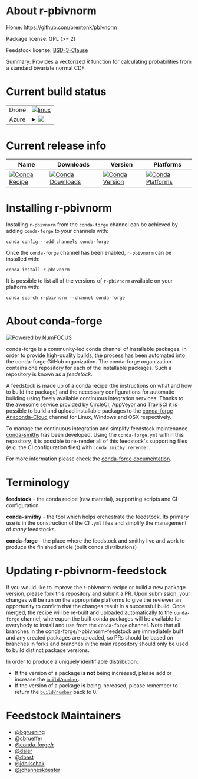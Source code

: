 About r-pbivnorm
================

Home: https://github.com/brentonk/pbivnorm

Package license: GPL (>= 2)

Feedstock license: [BSD-3-Clause](https://github.com/conda-forge/r-pbivnorm-feedstock/blob/master/LICENSE.txt)

Summary: Provides a vectorized R function for calculating probabilities from a standard bivariate normal CDF.

Current build status
====================


<table><tr>
    <td>Drone</td>
    <td>
      <a href="https://cloud.drone.io/conda-forge/r-pbivnorm-feedstock">
        <img alt="linux" src="https://img.shields.io/drone/build/conda-forge/r-pbivnorm-feedstock/master.svg?label=Linux">
      </a>
    </td>
  </tr>
    
  <tr>
    <td>Azure</td>
    <td>
      <details>
        <summary>
          <a href="https://dev.azure.com/conda-forge/feedstock-builds/_build/latest?definitionId=1427&branchName=master">
            <img src="https://dev.azure.com/conda-forge/feedstock-builds/_apis/build/status/r-pbivnorm-feedstock?branchName=master">
          </a>
        </summary>
        <table>
          <thead><tr><th>Variant</th><th>Status</th></tr></thead>
          <tbody><tr>
              <td>linux_64_c_compiler_version7fortran_compiler_version7r_base3.6target_platformlinux-64</td>
              <td>
                <a href="https://dev.azure.com/conda-forge/feedstock-builds/_build/latest?definitionId=1427&branchName=master">
                  <img src="https://dev.azure.com/conda-forge/feedstock-builds/_apis/build/status/r-pbivnorm-feedstock?branchName=master&jobName=linux&configuration=linux_64_c_compiler_version7fortran_compiler_version7r_base3.6target_platformlinux-64" alt="variant">
                </a>
              </td>
            </tr><tr>
              <td>linux_64_c_compiler_version7fortran_compiler_version7r_base4.0target_platformlinux-64</td>
              <td>
                <a href="https://dev.azure.com/conda-forge/feedstock-builds/_build/latest?definitionId=1427&branchName=master">
                  <img src="https://dev.azure.com/conda-forge/feedstock-builds/_apis/build/status/r-pbivnorm-feedstock?branchName=master&jobName=linux&configuration=linux_64_c_compiler_version7fortran_compiler_version7r_base4.0target_platformlinux-64" alt="variant">
                </a>
              </td>
            </tr><tr>
              <td>linux_64_c_compiler_version9fortran_compiler_version9r_base3.6target_platformlinux-64</td>
              <td>
                <a href="https://dev.azure.com/conda-forge/feedstock-builds/_build/latest?definitionId=1427&branchName=master">
                  <img src="https://dev.azure.com/conda-forge/feedstock-builds/_apis/build/status/r-pbivnorm-feedstock?branchName=master&jobName=linux&configuration=linux_64_c_compiler_version9fortran_compiler_version9r_base3.6target_platformlinux-64" alt="variant">
                </a>
              </td>
            </tr><tr>
              <td>linux_64_c_compiler_version9fortran_compiler_version9r_base4.0target_platformlinux-64</td>
              <td>
                <a href="https://dev.azure.com/conda-forge/feedstock-builds/_build/latest?definitionId=1427&branchName=master">
                  <img src="https://dev.azure.com/conda-forge/feedstock-builds/_apis/build/status/r-pbivnorm-feedstock?branchName=master&jobName=linux&configuration=linux_64_c_compiler_version9fortran_compiler_version9r_base4.0target_platformlinux-64" alt="variant">
                </a>
              </td>
            </tr><tr>
              <td>linux_aarch64_c_compiler_version7fortran_compiler_version7r_base3.6target_platformlinux-aarch64</td>
              <td>
                <a href="https://dev.azure.com/conda-forge/feedstock-builds/_build/latest?definitionId=1427&branchName=master">
                  <img src="https://dev.azure.com/conda-forge/feedstock-builds/_apis/build/status/r-pbivnorm-feedstock?branchName=master&jobName=linux&configuration=linux_aarch64_c_compiler_version7fortran_compiler_version7r_base3.6target_platformlinux-aarch64" alt="variant">
                </a>
              </td>
            </tr><tr>
              <td>linux_aarch64_c_compiler_version7fortran_compiler_version7r_base4.0target_platformlinux-aarch64</td>
              <td>
                <a href="https://dev.azure.com/conda-forge/feedstock-builds/_build/latest?definitionId=1427&branchName=master">
                  <img src="https://dev.azure.com/conda-forge/feedstock-builds/_apis/build/status/r-pbivnorm-feedstock?branchName=master&jobName=linux&configuration=linux_aarch64_c_compiler_version7fortran_compiler_version7r_base4.0target_platformlinux-aarch64" alt="variant">
                </a>
              </td>
            </tr><tr>
              <td>linux_aarch64_c_compiler_version9fortran_compiler_version9r_base3.6target_platformlinux-aarch64</td>
              <td>
                <a href="https://dev.azure.com/conda-forge/feedstock-builds/_build/latest?definitionId=1427&branchName=master">
                  <img src="https://dev.azure.com/conda-forge/feedstock-builds/_apis/build/status/r-pbivnorm-feedstock?branchName=master&jobName=linux&configuration=linux_aarch64_c_compiler_version9fortran_compiler_version9r_base3.6target_platformlinux-aarch64" alt="variant">
                </a>
              </td>
            </tr><tr>
              <td>linux_aarch64_c_compiler_version9fortran_compiler_version9r_base4.0target_platformlinux-aarch64</td>
              <td>
                <a href="https://dev.azure.com/conda-forge/feedstock-builds/_build/latest?definitionId=1427&branchName=master">
                  <img src="https://dev.azure.com/conda-forge/feedstock-builds/_apis/build/status/r-pbivnorm-feedstock?branchName=master&jobName=linux&configuration=linux_aarch64_c_compiler_version9fortran_compiler_version9r_base4.0target_platformlinux-aarch64" alt="variant">
                </a>
              </td>
            </tr><tr>
              <td>linux_ppc64le_c_compiler_version8fortran_compiler_version8r_base3.6target_platformlinux-ppc64le</td>
              <td>
                <a href="https://dev.azure.com/conda-forge/feedstock-builds/_build/latest?definitionId=1427&branchName=master">
                  <img src="https://dev.azure.com/conda-forge/feedstock-builds/_apis/build/status/r-pbivnorm-feedstock?branchName=master&jobName=linux&configuration=linux_ppc64le_c_compiler_version8fortran_compiler_version8r_base3.6target_platformlinux-ppc64le" alt="variant">
                </a>
              </td>
            </tr><tr>
              <td>linux_ppc64le_c_compiler_version8fortran_compiler_version8r_base4.0target_platformlinux-ppc64le</td>
              <td>
                <a href="https://dev.azure.com/conda-forge/feedstock-builds/_build/latest?definitionId=1427&branchName=master">
                  <img src="https://dev.azure.com/conda-forge/feedstock-builds/_apis/build/status/r-pbivnorm-feedstock?branchName=master&jobName=linux&configuration=linux_ppc64le_c_compiler_version8fortran_compiler_version8r_base4.0target_platformlinux-ppc64le" alt="variant">
                </a>
              </td>
            </tr><tr>
              <td>linux_ppc64le_c_compiler_version9fortran_compiler_version9r_base3.6target_platformlinux-ppc64le</td>
              <td>
                <a href="https://dev.azure.com/conda-forge/feedstock-builds/_build/latest?definitionId=1427&branchName=master">
                  <img src="https://dev.azure.com/conda-forge/feedstock-builds/_apis/build/status/r-pbivnorm-feedstock?branchName=master&jobName=linux&configuration=linux_ppc64le_c_compiler_version9fortran_compiler_version9r_base3.6target_platformlinux-ppc64le" alt="variant">
                </a>
              </td>
            </tr><tr>
              <td>linux_ppc64le_c_compiler_version9fortran_compiler_version9r_base4.0target_platformlinux-ppc64le</td>
              <td>
                <a href="https://dev.azure.com/conda-forge/feedstock-builds/_build/latest?definitionId=1427&branchName=master">
                  <img src="https://dev.azure.com/conda-forge/feedstock-builds/_apis/build/status/r-pbivnorm-feedstock?branchName=master&jobName=linux&configuration=linux_ppc64le_c_compiler_version9fortran_compiler_version9r_base4.0target_platformlinux-ppc64le" alt="variant">
                </a>
              </td>
            </tr><tr>
              <td>osx_64_fortran_compiler_version7r_base3.6target_platformosx-64</td>
              <td>
                <a href="https://dev.azure.com/conda-forge/feedstock-builds/_build/latest?definitionId=1427&branchName=master">
                  <img src="https://dev.azure.com/conda-forge/feedstock-builds/_apis/build/status/r-pbivnorm-feedstock?branchName=master&jobName=osx&configuration=osx_64_fortran_compiler_version7r_base3.6target_platformosx-64" alt="variant">
                </a>
              </td>
            </tr><tr>
              <td>osx_64_fortran_compiler_version7r_base4.0target_platformosx-64</td>
              <td>
                <a href="https://dev.azure.com/conda-forge/feedstock-builds/_build/latest?definitionId=1427&branchName=master">
                  <img src="https://dev.azure.com/conda-forge/feedstock-builds/_apis/build/status/r-pbivnorm-feedstock?branchName=master&jobName=osx&configuration=osx_64_fortran_compiler_version7r_base4.0target_platformosx-64" alt="variant">
                </a>
              </td>
            </tr><tr>
              <td>osx_64_fortran_compiler_version9r_base3.6target_platformosx-64</td>
              <td>
                <a href="https://dev.azure.com/conda-forge/feedstock-builds/_build/latest?definitionId=1427&branchName=master">
                  <img src="https://dev.azure.com/conda-forge/feedstock-builds/_apis/build/status/r-pbivnorm-feedstock?branchName=master&jobName=osx&configuration=osx_64_fortran_compiler_version9r_base3.6target_platformosx-64" alt="variant">
                </a>
              </td>
            </tr><tr>
              <td>osx_64_fortran_compiler_version9r_base4.0target_platformosx-64</td>
              <td>
                <a href="https://dev.azure.com/conda-forge/feedstock-builds/_build/latest?definitionId=1427&branchName=master">
                  <img src="https://dev.azure.com/conda-forge/feedstock-builds/_apis/build/status/r-pbivnorm-feedstock?branchName=master&jobName=osx&configuration=osx_64_fortran_compiler_version9r_base4.0target_platformosx-64" alt="variant">
                </a>
              </td>
            </tr><tr>
              <td>win_64_r_base3.6target_platformwin-64</td>
              <td>
                <a href="https://dev.azure.com/conda-forge/feedstock-builds/_build/latest?definitionId=1427&branchName=master">
                  <img src="https://dev.azure.com/conda-forge/feedstock-builds/_apis/build/status/r-pbivnorm-feedstock?branchName=master&jobName=win&configuration=win_64_r_base3.6target_platformwin-64" alt="variant">
                </a>
              </td>
            </tr><tr>
              <td>win_64_r_base4.0target_platformwin-64</td>
              <td>
                <a href="https://dev.azure.com/conda-forge/feedstock-builds/_build/latest?definitionId=1427&branchName=master">
                  <img src="https://dev.azure.com/conda-forge/feedstock-builds/_apis/build/status/r-pbivnorm-feedstock?branchName=master&jobName=win&configuration=win_64_r_base4.0target_platformwin-64" alt="variant">
                </a>
              </td>
            </tr>
          </tbody>
        </table>
      </details>
    </td>
  </tr>
</table>

Current release info
====================

| Name | Downloads | Version | Platforms |
| --- | --- | --- | --- |
| [![Conda Recipe](https://img.shields.io/badge/recipe-r--pbivnorm-green.svg)](https://anaconda.org/conda-forge/r-pbivnorm) | [![Conda Downloads](https://img.shields.io/conda/dn/conda-forge/r-pbivnorm.svg)](https://anaconda.org/conda-forge/r-pbivnorm) | [![Conda Version](https://img.shields.io/conda/vn/conda-forge/r-pbivnorm.svg)](https://anaconda.org/conda-forge/r-pbivnorm) | [![Conda Platforms](https://img.shields.io/conda/pn/conda-forge/r-pbivnorm.svg)](https://anaconda.org/conda-forge/r-pbivnorm) |

Installing r-pbivnorm
=====================

Installing `r-pbivnorm` from the `conda-forge` channel can be achieved by adding `conda-forge` to your channels with:

```
conda config --add channels conda-forge
```

Once the `conda-forge` channel has been enabled, `r-pbivnorm` can be installed with:

```
conda install r-pbivnorm
```

It is possible to list all of the versions of `r-pbivnorm` available on your platform with:

```
conda search r-pbivnorm --channel conda-forge
```


About conda-forge
=================

[![Powered by NumFOCUS](https://img.shields.io/badge/powered%20by-NumFOCUS-orange.svg?style=flat&colorA=E1523D&colorB=007D8A)](http://numfocus.org)

conda-forge is a community-led conda channel of installable packages.
In order to provide high-quality builds, the process has been automated into the
conda-forge GitHub organization. The conda-forge organization contains one repository
for each of the installable packages. Such a repository is known as a *feedstock*.

A feedstock is made up of a conda recipe (the instructions on what and how to build
the package) and the necessary configurations for automatic building using freely
available continuous integration services. Thanks to the awesome service provided by
[CircleCI](https://circleci.com/), [AppVeyor](https://www.appveyor.com/)
and [TravisCI](https://travis-ci.com/) it is possible to build and upload installable
packages to the [conda-forge](https://anaconda.org/conda-forge)
[Anaconda-Cloud](https://anaconda.org/) channel for Linux, Windows and OSX respectively.

To manage the continuous integration and simplify feedstock maintenance
[conda-smithy](https://github.com/conda-forge/conda-smithy) has been developed.
Using the ``conda-forge.yml`` within this repository, it is possible to re-render all of
this feedstock's supporting files (e.g. the CI configuration files) with ``conda smithy rerender``.

For more information please check the [conda-forge documentation](https://conda-forge.org/docs/).

Terminology
===========

**feedstock** - the conda recipe (raw material), supporting scripts and CI configuration.

**conda-smithy** - the tool which helps orchestrate the feedstock.
                   Its primary use is in the construction of the CI ``.yml`` files
                   and simplify the management of *many* feedstocks.

**conda-forge** - the place where the feedstock and smithy live and work to
                  produce the finished article (built conda distributions)


Updating r-pbivnorm-feedstock
=============================

If you would like to improve the r-pbivnorm recipe or build a new
package version, please fork this repository and submit a PR. Upon submission,
your changes will be run on the appropriate platforms to give the reviewer an
opportunity to confirm that the changes result in a successful build. Once
merged, the recipe will be re-built and uploaded automatically to the
`conda-forge` channel, whereupon the built conda packages will be available for
everybody to install and use from the `conda-forge` channel.
Note that all branches in the conda-forge/r-pbivnorm-feedstock are
immediately built and any created packages are uploaded, so PRs should be based
on branches in forks and branches in the main repository should only be used to
build distinct package versions.

In order to produce a uniquely identifiable distribution:
 * If the version of a package **is not** being increased, please add or increase
   the [``build/number``](https://conda.io/docs/user-guide/tasks/build-packages/define-metadata.html#build-number-and-string).
 * If the version of a package **is** being increased, please remember to return
   the [``build/number``](https://conda.io/docs/user-guide/tasks/build-packages/define-metadata.html#build-number-and-string)
   back to 0.

Feedstock Maintainers
=====================

* [@bgruening](https://github.com/bgruening/)
* [@cbrueffer](https://github.com/cbrueffer/)
* [@conda-forge/r](https://github.com/conda-forge/r/)
* [@daler](https://github.com/daler/)
* [@dbast](https://github.com/dbast/)
* [@jdblischak](https://github.com/jdblischak/)
* [@johanneskoester](https://github.com/johanneskoester/)

